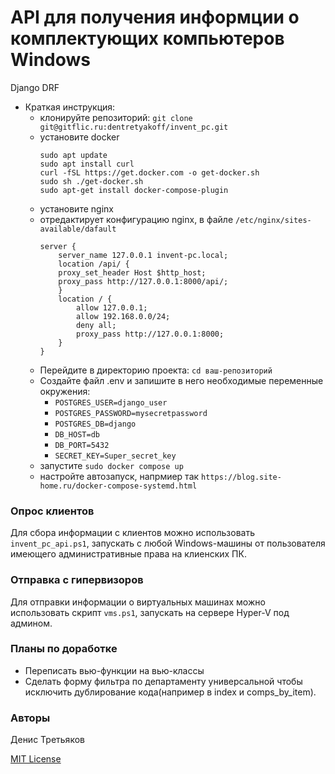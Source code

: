 # API для получения информции о комплектующих компьютеров Windows

Django
DRF

- Краткая инструкция:
    - клонируйте репозиторий: `git clone git@gitflic.ru:dentretyakoff/invent_pc.git`
    - установите docker
        ```
        sudo apt update
        sudo apt install curl
        curl -fSL https://get.docker.com -o get-docker.sh
        sudo sh ./get-docker.sh
        sudo apt-get install docker-compose-plugin
        ```
    - установите nginx
    - отредактирует конфигурацию nginx, в файле `/etc/nginx/sites-available/dafault`
        ```
        server {
            server_name 127.0.0.1 invent-pc.local;
            location /api/ {
            proxy_set_header Host $http_host;
            proxy_pass http://127.0.0.1:8000/api/;
            }
            location / {
                allow 127.0.0.1;
                allow 192.168.0.0/24;
                deny all;
                proxy_pass http://127.0.0.1:8000;
            }
        }

        ```
    - Перейдите в директорию проекта: `cd ваш-репозиторий`
    - Создайте файл .env и запишите в него необходимые переменные окружения:
        - `POSTGRES_USER=django_user`
        - `POSTGRES_PASSWORD=mysecretpassword`
        - `POSTGRES_DB=django`
        - `DB_HOST=db`
        - `DB_PORT=5432`
        - `SECRET_KEY=Super_secret_key`
    - запустите `sudo docker compose up`
    - настройте автозапуск, напрмиер так `https://blog.site-home.ru/docker-compose-systemd.html`

### Опрос клиентов
Для сбора информации с клиентов можно использовать `invent_pc_api.ps1`, запускать с любой Windows-машины от пользователя имеющего административные права на клиенских ПК.

### Отправка с гипервизоров
Для отправки информации о виртуальных машинах можно использовать скрипт `vms.ps1`, запускать на сервере Hyper-V под админом.

### Планы по доработке
- Переписать вью-функции на вью-классы
- Сделать форму фильтра по департаменту универсальной чтобы исключить дублирование кода(например в index и comps_by_item).

### Авторы
Денис Третьяков

[MIT License](https://opensource.org/licenses/MIT)
